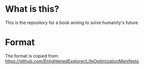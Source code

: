 # What is this?
This is the repository for a book aiming to solve humanity's future.

# Format
The format is copied from: 
https://github.com/EnlightenedExplorer/LifeOptimizationManifesto
